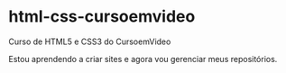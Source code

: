 # html-css-cursoemvideo
 Curso de HTML5 e CSS3 do CursoemVideo

 Estou aprendendo a criar sites e agora vou gerenciar meus repositórios.
